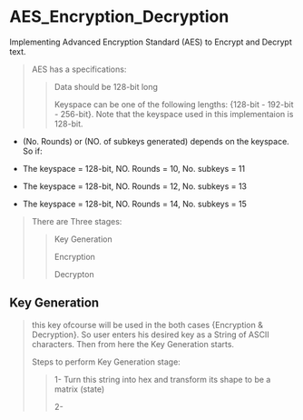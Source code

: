 # AES_Encryption_Decryption
Implementing Advanced Encryption Standard (AES) to Encrypt and Decrypt text.

> AES has a specifications:
>
>> Data should be 128-bit long
>>
>> Keyspace can be one of the following lengths: {128-bit - 192-bit - 256-bit}. Note that the keyspace used in this implementaion is 128-bit.

* (No. Rounds) or (NO. of subkeys generated) depends on the keyspace. So if:

* The keyspace = 128-bit, NO. Rounds = 10, No. subkeys = 11

* The keyspace = 128-bit, NO. Rounds = 12, No. subkeys = 13

* The keyspace = 128-bit, NO. Rounds = 14, No. subkeys = 15

> There are Three stages:
>
>> Key Generation
>>
>> Encryption
>>
>> Decrypton

## Key Generation

> this key ofcourse will be used in the both cases {Encryption & Decryption}. So user enters his desired key as a String of ASCII characters. Then from here the Key Generation starts.
>
> Steps to perform Key Generation stage:
>
>> 1- Turn this string into hex and transform its shape to be a matrix (state)
>>
>> 2- 
